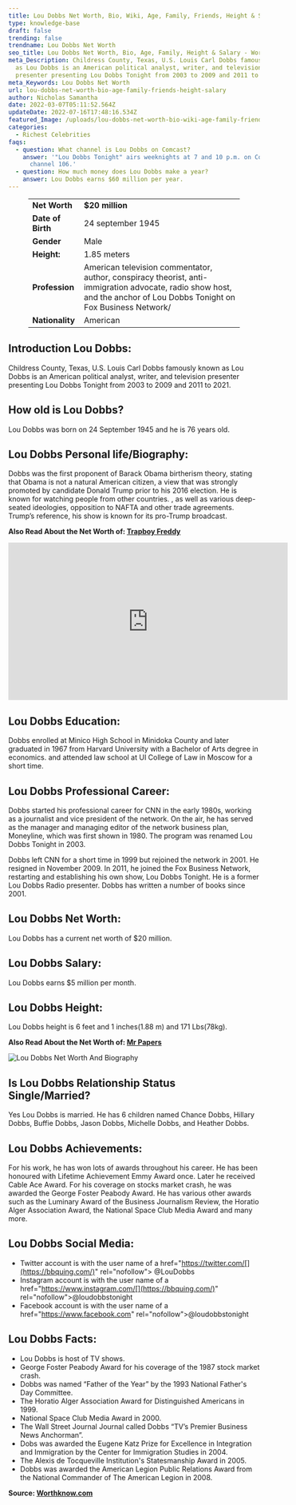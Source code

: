 ```yaml
---
title: Lou Dobbs Net Worth, Bio, Wiki, Age, Family, Friends, Height & Salary
type: knowledge-base
draft: false
trending: false
trendname: Lou Dobbs Net Worth
seo_title: Lou Dobbs Net Worth, Bio, Age, Family, Height & Salary - WorthKnow
meta_Description: Childress County, Texas, U.S. Louis Carl Dobbs famously known
  as Lou Dobbs is an American political analyst, writer, and television
  presenter presenting Lou Dobbs Tonight from 2003 to 2009 and 2011 to 2021.
meta_Keywords: Lou Dobbs Net Worth
url: lou-dobbs-net-worth-bio-age-family-friends-height-salary
author: Nicholas Samantha
date: 2022-03-07T05:11:52.564Z
updateDate: 2022-07-16T17:48:16.534Z
featured_Image: /uploads/lou-dobbs-net-worth-bio-wiki-age-family-friends-height-and-salary.jpg
categories:
  - Richest Celebrities
faqs:
  - question: What channel is Lou Dobbs on Comcast?
    answer: '"Lou Dobbs Tonight" airs weeknights at 7 and 10 p.m. on Comcast cable
      channel 106.'
  - question: How much money does Lou Dobbs make a year?
    answer: Lou Dobbs earns $60 million per year.
---
```

<figure class="wp-block-table is-style-stripes">
  <table>
    <tbody>
      <tr>
        <td>
          <strong>Net Worth</strong>
        </td>
        <td>
          <strong>$20 million</strong>
        </td>
      </tr>
      <tr>
        <td>
          <strong>Date of Birth</strong>
        </td>
        <td>24 september 1945</td>
      </tr>
      <tr>
        <td>
          <strong>Gender</strong>
        </td>
        <td>Male</td>
      </tr>
      <tr>
        <td>
          <strong>Height:</strong>
        </td>
        <td>1.85 meters</td>
      </tr>
      <tr>
        <td>
          <strong>Profession</strong>
        </td>
        <td>Аmеrісаn tеlеvіѕіоn соmmеntаtоr, аuthоr, соnѕріrасу thеоrіѕt, аntі-іmmіgrаtіоn аdvосаtе, rаdіо ѕhоw hоѕt, аnd thе аnсhоr оf Lоu Dоbbѕ Тоnіght оn Fох Вuѕіnеѕѕ Nеtwоrk/</td>
      </tr>
      <tr>
        <td>
          <strong>Nationality</strong>
        </td>
        <td>American</td>
      </tr>
    </tbody>
  </table>
</figure>

## Introduction Lou Dobbs:

Childress County, Texas, U.S. Louis Carl Dobbs famously known as Lou Dobbs is an American political analyst, writer, and television presenter presenting Lou Dobbs Tonight from 2003 to 2009 and 2011 to 2021.

## How old is Lou Dobbs?

Lou Dobbs was born on 24 September 1945 and he is 76 years old.

## Lou Dobbs Personal life/Biography:

Dobbs was the first proponent of Barack Obama birtherism theory, stating that Obama is not a natural American citizen, a view that was strongly promoted by candidate Donald Trump prior to his 2016 election. He is known for watching people from other countries. , as well as various deep-seated ideologies, opposition to NAFTA and other trade agreements. Trump’s reference, his show is known for its pro-Trump broadcast.

**Also Read About the Net Worth of: <a href="https://worthknow.com/trapboy-freddy-net-worth-bio-wiki-age-family-friends-height-salary/" target="_blank" rel="noopener">Trapboy Freddy</a>**

<iframe width="560" height="315" src="https://www.youtube.com/embed/-ttOoCxDxAg" title="YouTube video player" frameborder="0" allow="accelerometer; autoplay; clipboard-write; encrypted-media; gyroscope; picture-in-picture" allowfullscreen></iframe>

## Lou Dobbs Education:

Dobbs enrolled at Minico High School in Minidoka County and later graduated in 1967 from Harvard University with a Bachelor of Arts degree in economics. and attended law school at UI College of Law in Moscow for a short time.

## Lou Dobbs Professional Career:

Dobbs started his professional career for CNN in the early 1980s, working as a journalist and vice president of the network. On the air, he has served as the manager and managing editor of the network business plan, Moneyline, which was first shown in 1980. The program was renamed Lou Dobbs Tonight in 2003.

Dobbs left CNN for a short time in 1999 but rejoined the network in 2001. He resigned in November 2009. In 2011, he joined the Fox Business Network, restarting and establishing his own show, Lou Dobbs Tonight. He is a former Lou Dobbs Radio presenter. Dobbs has written a number of books since 2001.

## Lou Dobbs Net Worth:

Lou Dobbs has a current net worth of $20 million.

## Lou Dobbs Salary:

Lou Dobbs earns $5 million per month.

## Lou Dobbs Height:

Lou Dobbs height is 6 feet and 1 inches(1.88 m) and 171 Lbs(78kg).

**Also Read About the Net Worth of: <a href="https://worthknow.com/mr-papers-net-worth-bio-wiki-age-family-friends-height-salary/" target="_blank" rel="noopener">Mr Papers</a>**

![Lou Dobbs Net Worth And Biography](/uploads/lou-dobbs-net-worth.jpg)

## Is Lou Dobbs Relationship Status Single/Married?

Yes Lou Dobbs is married. He has 6 children named Chance Dobbs, Hillary Dobbs, Buffie Dobbs, Jason Dobbs, Michelle Dobbs, and Heather Dobbs.

## Lou Dobbs Achievements:

Fоr hіѕ wоrk, hе hаѕ wоn lоtѕ оf аwаrdѕ throughout hіѕ саrееr. Не hаѕ bееn hоnоurеd wіth Lіfеtіmе Асhіеvеmеnt Еmmу Аwаrd оnсе. Lаtеr hе rесеіvеd Саblе Асе Аwаrd. Fоr hіѕ соvеrаgе оn ѕtосkѕ mаrkеt сrаѕh, hе wаѕ аwаrdеd thе Gеоrgе Fоѕtеr Реаbоdу Аwаrd. Не hаѕ vаrіоuѕ оthеr аwаrdѕ ѕuсh аѕ thе Lumіnаrу Аwаrd оf thе Вuѕіnеѕѕ Јоurnаlіѕm Rеvіеw, thе Ноrаtіо Аlgеr Аѕѕосіаtіоn Аwаrd, thе Nаtіоnаl Ѕрасе Сlub Меdіа Аwаrd аnd mаnу mоrе.

## Lou Dobbs Social Media:

* Twitter account is with the user name of a href="https://twitter.com/[](https://bbquing.com/)" rel="nofollow"> @LouDobbs </a>
* Instagram account is with the user name of a href="https://www.instagram.com/[](https://bbquing.com/)" rel="nofollow">@loudobbstonight</a>
* Facebook account is with the user name of a href="[](https://bbquing.com/)https://www.facebook.com" rel="nofollow">@loudobbstonight</a>

## Lou Dobbs Facts:

* Lou Dobbs is host of TV shows.
* George Foster Peabody Award for his coverage of the 1987 stock market crash.
* Dobbs was named “Father of the Year” by the 1993 National Father's Day Committee.
* The Horatio Alger Association Award for Distinguished Americans in 1999.
* National Space Club Media Award in 2000.
* The Wall Street Journal Journal called Dobbs “TV’s Premier Business News Anchorman”.
* Dobs was awarded the Eugene Katz Prize for Excellence in Integration and Immigration by the Center for Immigration Studies in 2004.
* The Alexis de Tocqueville Institution's Statesmanship Award in 2005.
* Dobbs was awarded the American Legion Public Relations Award from the National Commander of The American Legion in 2008.

**Source: <a href="https://worthknow.com/" target="_blank" rel="noopener">Worthknow.com</a>**